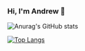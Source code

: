 ### Hi, I'm Andrew 👋

![Anurag's GitHub stats](https://github-readme-stats.vercel.app/api?username=amanzanero&count_private=true&show_icons=true&theme=cobalt)

[![Top Langs](https://github-readme-stats.vercel.app/api/top-langs/?username=amanzanero&langs_count=4&count_private=true&theme=cobalt)](https://github.com/anuraghazra/github-readme-stats)

<!--
**amanzanero/amanzanero** is a ✨ _special_ ✨ repository because its `README.md` (this file) appears on your GitHub profile.

Here are some ideas to get you started:

- 🔭 I’m currently working on ...
- 🌱 I’m currently learning ...
- 👯 I’m looking to collaborate on ...
- 🤔 I’m looking for help with ...
- 💬 Ask me about ...
- 📫 How to reach me: ...
- 😄 Pronouns: ...
- ⚡ Fun fact: ...
-->
